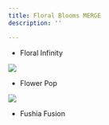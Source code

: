 ```yaml
---
title: Floral Blooms MERGE
description: ''

---
```


* Floral Infinity

![](/assets/img/flower-pop-w72.jpeg)

* Flower Pop

![](/assets/img/fuschia-fusion-w72.jpg)

* Fushia Fusion